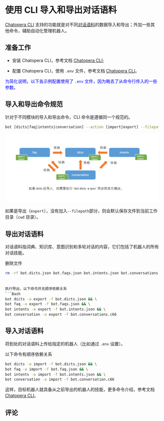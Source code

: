 # 使用 CLI 导入和导出对话语料

[Chatopera CLI](cli-install-config.md) 支持的功能就是对不同[对话语料](/products/chatbot-platform/references/glossary.html#对话语料)的数据导入和导出；外加一些其他命令，辅助自动化管理机器人。

## 准备工作

* 安装 Chatopera CLI，参考文档 [Chatopera CLI](/products/chatbot-platform/references/cli.html);

* 配置 Chatopera CLI，使用 `.env` 文件，参考文档 [Chatopera CLI](/products/chatbot-platform/references/cli.html)。

<font color="blue">为简化说明，以下各示例配置使用了 `.env` 文件，因为略去了从命令行传入的一些参数。</font>

## 导入和导出命令规范

针对于不同模块的导入和导出命令，CLI 命令是遵循同一个规范的。

```Bash
bot [dicts|faq|intents|conversation] --action [import|export] --filepath {{FILE_PATH}}
```

<img width="800" src="../../../images/products/platform/screenshot-20210906-081057.png" alt="" />

如果是导出（`export`），没有加入`--filepath`部分，则会默认保存文件到当前工作目录（`cwd` 目录）。

## 导出对话语料

对话语料指词典、知识库、意图识别和多轮对话的内容，它们包括了机器人的所有对话技能。

删除文件
```Bash
rm -rf bot.dicts.json bot.faqs.json bot.intents.json bot.conversations.c66


执行导出，以下命令并无顺序依赖关系
```Bash
bot dicts -a export -f bot.dicts.json && \
bot faq -a export -f bot.faqs.json && \
bot intents -a export -f bot.intents.json && \
bot conversation -a export -f bot.conversations.c66
```

## 导入对话语料

将到处的对话语料上传给指定的机器人（比如通过 `.env` 设置）。

以下命令有顺序依赖关系

```Bash
bot dicts -a import -f bot.dicts.json && \
bot faq -a import -f bot.faq.json && \
bot intents -a import -f bot.intents.json && \
bot conversation -a import -f bot.conversation.c66
```

这样，目标机器人就具备从之前导出的机器人的技能，更多命令介绍，参考文档 [Chatopera CLI](/products/chatbot-platform/references/cli.html)。


## 评论

<script src="https://utteranc.es/client.js"
        repo="chatopera/docs"
        issue-term="pathname"
        label="Comment"
        theme="github-light"
        crossorigin="anonymous"
        async>
</script>
